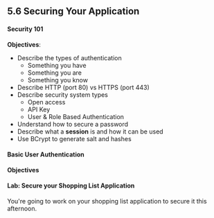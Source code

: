 ## 5.6 Securing Your Application

#### Security 101

**Objectives**:
- Describe the types of authentication
  * Something you have
  * Something you are
  * Something you know
- Describe HTTP (port 80) vs HTTPS (port 443)
- Describe security system types
  * Open access
  * API Key
  * User & Role Based Authentication
- Understand how to secure a password
- Describe what a **session** is and how it can be used
- Use BCrypt to generate salt and hashes

#### Basic User Authentication

**Objectives**

#### Lab: Secure your Shopping List Application

You're going to work on your shopping list application to secure it this afternoon.
